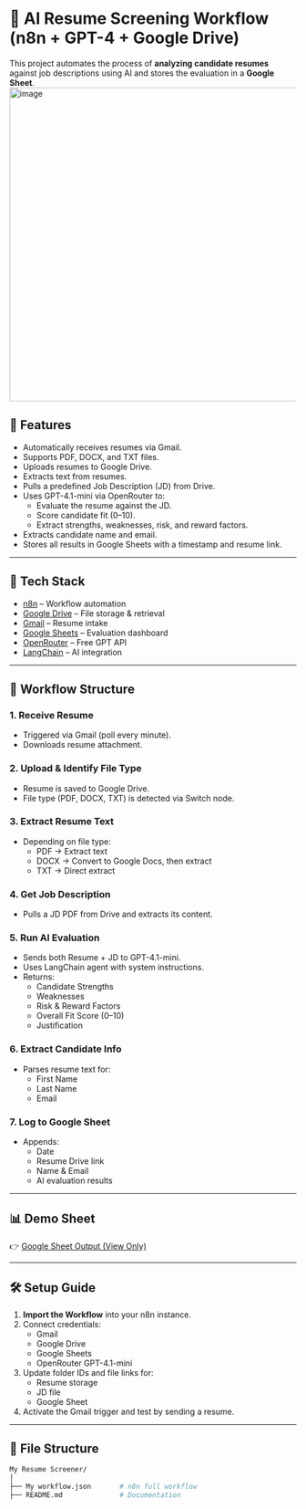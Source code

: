 # 🤖 AI Resume Screening Workflow (n8n + GPT-4 + Google Drive)

This project automates the process of **analyzing candidate resumes** against job descriptions using AI and stores the evaluation in a **Google Sheet**.
<img width="1377" height="550" alt="image" src="https://github.com/user-attachments/assets/0b3f9359-6653-4a95-bb47-e2176c993869" />

## 🚀 Features

- Automatically receives resumes via Gmail.
- Supports PDF, DOCX, and TXT files.
- Uploads resumes to Google Drive.
- Extracts text from resumes.
- Pulls a predefined Job Description (JD) from Drive.
- Uses GPT-4.1-mini via OpenRouter to:
  - Evaluate the resume against the JD.
  - Score candidate fit (0–10).
  - Extract strengths, weaknesses, risk, and reward factors.
- Extracts candidate name and email.
- Stores all results in Google Sheets with a timestamp and resume link.

---

## 🔧 Tech Stack

- [n8n](https://n8n.io) – Workflow automation
- [Google Drive](https://drive.google.com) – File storage & retrieval
- [Gmail](https://gmail.com) – Resume intake
- [Google Sheets](https://sheets.google.com) – Evaluation dashboard
- [OpenRouter](https://openrouter.ai) – Free GPT API
- [LangChain](https://www.langchain.com) – AI integration

---

## 📂 Workflow Structure

### 1. Receive Resume
- Triggered via Gmail (poll every minute).
- Downloads resume attachment.

### 2. Upload & Identify File Type
- Resume is saved to Google Drive.
- File type (PDF, DOCX, TXT) is detected via Switch node.

### 3. Extract Resume Text
- Depending on file type:
  - PDF → Extract text
  - DOCX → Convert to Google Docs, then extract
  - TXT → Direct extract

### 4. Get Job Description
- Pulls a JD PDF from Drive and extracts its content.

### 5. Run AI Evaluation
- Sends both Resume + JD to GPT-4.1-mini.
- Uses LangChain agent with system instructions.
- Returns:
  - Candidate Strengths
  - Weaknesses
  - Risk & Reward Factors
  - Overall Fit Score (0–10)
  - Justification

### 6. Extract Candidate Info
- Parses resume text for:
  - First Name
  - Last Name
  - Email

### 7. Log to Google Sheet
- Appends:
  - Date
  - Resume Drive link
  - Name & Email
  - AI evaluation results

---

## 📊 Demo Sheet

👉 [Google Sheet Output (View Only)](https://docs.google.com/spreadsheets/d/1THH3mhmVXhig9iTlMzTPKC_l2qYEykah7w5IhIoEiWg/edit?usp=drivesdk)

---

## 🛠 Setup Guide

1. **Import the Workflow** into your n8n instance.
2. Connect credentials:
   - Gmail
   - Google Drive
   - Google Sheets
   - OpenRouter GPT-4.1-mini
3. Update folder IDs and file links for:
   - Resume storage
   - JD file
   - Google Sheet
4. Activate the Gmail trigger and test by sending a resume.

---

## 📁 File Structure

```bash
My Resume Screener/
│
├── My workflow.json       # n8n full workflow
├── README.md              # Documentation


